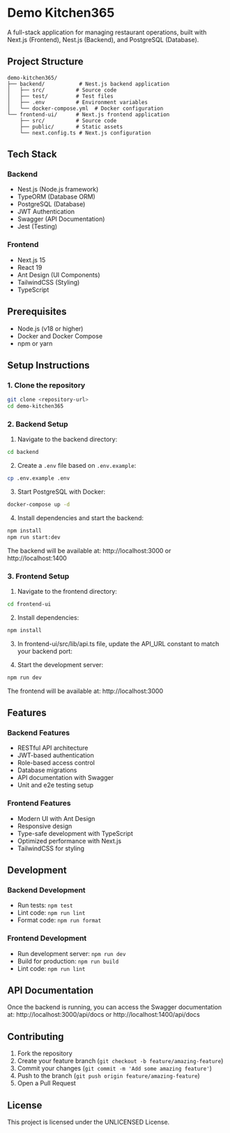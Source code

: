 # Demo Kitchen365 

A full-stack application for managing restaurant operations, built with Next.js (Frontend), Nest.js (Backend), and PostgreSQL (Database).

## Project Structure

```
demo-kitchen365/
├── backend/           # Nest.js backend application
│   ├── src/          # Source code
│   ├── test/         # Test files
│   ├── .env          # Environment variables
│   └── docker-compose.yml  # Docker configuration
└── frontend-ui/      # Next.js frontend application
    ├── src/          # Source code
    ├── public/       # Static assets
    └── next.config.ts # Next.js configuration
```

## Tech Stack

### Backend
- Nest.js (Node.js framework)
- TypeORM (Database ORM)
- PostgreSQL (Database)
- JWT Authentication
- Swagger (API Documentation)
- Jest (Testing)

### Frontend
- Next.js 15
- React 19
- Ant Design (UI Components)
- TailwindCSS (Styling)
- TypeScript

## Prerequisites

- Node.js (v18 or higher)
- Docker and Docker Compose
- npm or yarn

## Setup Instructions

### 1. Clone the repository

```bash
git clone <repository-url>
cd demo-kitchen365
```

### 2. Backend Setup

1. Navigate to the backend directory:
```bash
cd backend
```

2. Create a `.env` file based on `.env.example`:
```bash
cp .env.example .env
```

3. Start PostgreSQL with Docker:
```bash
docker-compose up -d
```

4. Install dependencies and start the backend:
```bash
npm install
npm run start:dev
```

The backend will be available at: http://localhost:3000 or http://localhost:1400

### 3. Frontend Setup

1. Navigate to the frontend directory:
```bash
cd frontend-ui
```

2. Install dependencies:
```bash
npm install
```

3. In frontend-ui/src/lib/api.ts file, update the API_URL constant to match your backend port:

4. Start the development server:
```bash
npm run dev

```
The frontend will be available at: http://localhost:3000

## Features

### Backend Features
- RESTful API architecture
- JWT-based authentication
- Role-based access control
- Database migrations
- API documentation with Swagger
- Unit and e2e testing setup

### Frontend Features
- Modern UI with Ant Design
- Responsive design
- Type-safe development with TypeScript
- Optimized performance with Next.js
- TailwindCSS for styling

## Development

### Backend Development
- Run tests: `npm test`
- Lint code: `npm run lint`
- Format code: `npm run format`

### Frontend Development
- Run development server: `npm run dev`
- Build for production: `npm run build`
- Lint code: `npm run lint`

## API Documentation

Once the backend is running, you can access the Swagger documentation at:
http://localhost:3000/api/docs or http://localhost:1400/api/docs

## Contributing

1. Fork the repository
2. Create your feature branch (`git checkout -b feature/amazing-feature`)
3. Commit your changes (`git commit -m 'Add some amazing feature'`)
4. Push to the branch (`git push origin feature/amazing-feature`)
5. Open a Pull Request

## License

This project is licensed under the UNLICENSED License.